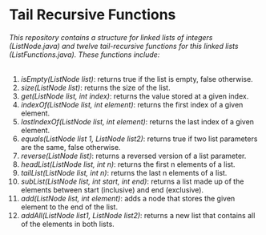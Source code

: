 # Tail Recursive Functions
###### This repository contains a structure for linked lists of integers (ListNode.java) and twelve tail-recursive functions for this linked lists (ListFunctions.java). These functions include:

1. *isEmpty(ListNode list)*: returns true if the list is empty, false otherwise.
2. *size(ListNode list)*: returns the size of the list.
3. *get(ListNode list, int index)*: returns the value stored at a given index.
4. *indexOf(ListNode list, int element)*: returns the first index of a given element.
5. *lastIndexOf(ListNode list, int element)*: returns the last index of a given element.
6. *equals(ListNode list 1, ListNode list2)*: returns true if two list parameters are the same, false otherwise.
7. *reverse(ListNode list)*: returns a reversed version of a list parameter.
8. *headList(ListNode list, int n)*: returns the first n elements of a list.
9. *tailList(ListNode list, int n)*: returns the last n elements of a list.
10. *subList(ListNode list, int start, int end)*: returns a list made up of the elements between start (inclusive) and end (exclusive).
11. *add(ListNode list, int element)*: adds a node that stores the given element to the end of the list.
12. *addAll(ListNode list1, ListNode list2)*: returns a new list that contains all of the elements in both lists.
